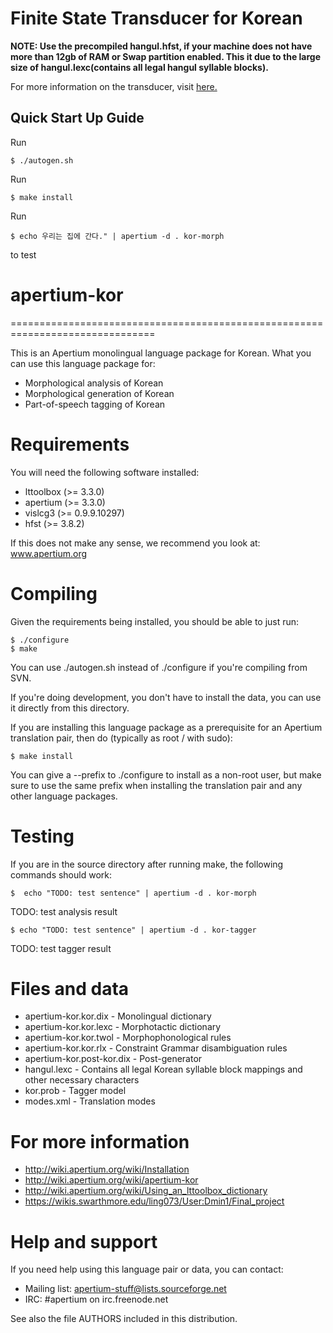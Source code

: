 # Finite State Transducer for Korean

**NOTE: Use the precompiled hangul.hfst, if your machine does not have  more than 12gb of RAM or Swap partition enabled. This it due to the large size of hangul.lexc(contains all legal hangul syllable blocks).**
      
For more information on the transducer, visit [here.](https://wikis.swarthmore.edu/ling073/User:Dmin1/Final_project)

## Quick Start Up Guide ##

Run  
```
$ ./autogen.sh
```


Run 
```
$ make install
```

Run 
```
$ echo 우리는 집에 간다." | apertium -d . kor-morph
```
to test


# apertium-kor
===============================================================================

This is an Apertium monolingual language package for Korean. What
you can use this language package for:

* Morphological analysis of Korean
* Morphological generation of Korean
* Part-of-speech tagging of Korean

Requirements
===============================================================================

You will need the following software installed:

* lttoolbox (>= 3.3.0)
* apertium (>= 3.3.0)
* vislcg3 (>= 0.9.9.10297)
* hfst (>= 3.8.2)

If this does not make any sense, we recommend you look at: www.apertium.org

Compiling
===============================================================================

Given the requirements being installed, you should be able to just run:

```
$ ./configure
$ make
```

You can use ./autogen.sh instead of ./configure if you're compiling
from SVN.

If you're doing development, you don't have to install the data, you
can use it directly from this directory.

If you are installing this language package as a prerequisite for an
Apertium translation pair, then do (typically as root / with sudo):

```
$ make install
```


You can give a --prefix to ./configure to install as a non-root user,
but make sure to use the same prefix when installing the translation
pair and any other language packages.

Testing
===============================================================================

If you are in the source directory after running make, the following
commands should work:

```
$  echo "TODO: test sentence" | apertium -d . kor-morph
```
TODO: test analysis result

```
$ echo "TODO: test sentence" | apertium -d . kor-tagger
```
TODO: test tagger result

Files and data
===============================================================================

* apertium-kor.kor.dix           - Monolingual dictionary
* apertium-kor.kor.lexc          - Morphotactic dictionary
* apertium-kor.kor.twol          - Morphophonological rules
* apertium-kor.kor.rlx           - Constraint Grammar disambiguation rules
* apertium-kor.post-kor.dix      - Post-generator
* hangul.lexc                    - Contains all legal Korean syllable block mappings and other necessary characters
* kor.prob                       - Tagger model
* modes.xml                      - Translation modes

For more information
===============================================================================

* http://wiki.apertium.org/wiki/Installation
* http://wiki.apertium.org/wiki/apertium-kor
* http://wiki.apertium.org/wiki/Using_an_lttoolbox_dictionary
* https://wikis.swarthmore.edu/ling073/User:Dmin1/Final_project

Help and support
===============================================================================

If you need help using this language pair or data, you can contact:

* Mailing list: apertium-stuff@lists.sourceforge.net
* IRC: #apertium on irc.freenode.net

See also the file AUTHORS included in this distribution.

